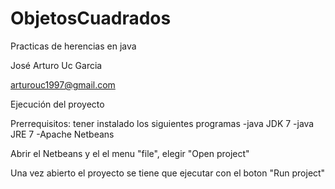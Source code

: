 # ObjetosCuadrados
Practicas de herencias en java

José Arturo Uc Garcia

arturouc1997@gmail.com

Ejecución del proyecto 

Prerrequisitos:
tener instalado los siguientes programas
-java JDK 7
-java JRE 7
-Apache Netbeans

Abrir el Netbeans y el el menu "file", elegir "Open project"

Una vez abierto el proyecto se tiene que ejecutar con el boton "Run project"
